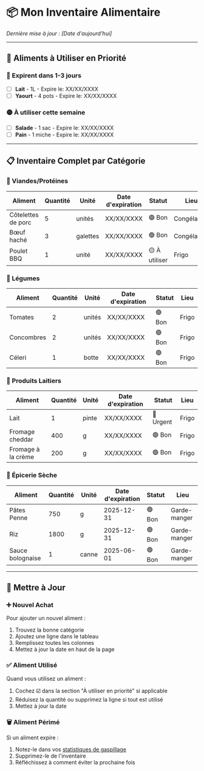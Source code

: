 # 📦 Mon Inventaire Alimentaire

*Dernière mise à jour : [Date d'aujourd'hui]*

---

## 🚨 Aliments à Utiliser en Priorité

### 🔴 Expirent dans 1-3 jours
- [ ] **Lait** - 1L - Expire le: XX/XX/XXXX
- [ ] **Yaourt** - 4 pots - Expire le: XX/XX/XXXX

### 🟡 À utiliser cette semaine
- [ ] **Salade** - 1 sac - Expire le: XX/XX/XXXX
- [ ] **Pain** - 1 miche - Expire le: XX/XX/XXXX

---

## 📋 Inventaire Complet par Catégorie

### 🥩 Viandes/Protéines
| Aliment | Quantité | Unité | Date d'expiration | Statut | Lieu |
|---------|----------|-------|-------------------|---------|------|
| Côtelettes de porc | 5 | unités | XX/XX/XXXX | 🟢 Bon | Congélateur |
| Bœuf haché | 3 | galettes | XX/XX/XXXX | 🟢 Bon | Congélateur |
| Poulet BBQ | 1 | unité | XX/XX/XXXX | 🟡 À utiliser | Frigo |

### 🥕 Légumes
| Aliment | Quantité | Unité | Date d'expiration | Statut | Lieu |
|---------|----------|-------|-------------------|---------|------|
| Tomates | 2 | unités | XX/XX/XXXX | 🟢 Bon | Frigo |
| Concombres | 2 | unités | XX/XX/XXXX | 🟢 Bon | Frigo |
| Céleri | 1 | botte | XX/XX/XXXX | 🟢 Bon | Frigo |

### 🧀 Produits Laitiers
| Aliment | Quantité | Unité | Date d'expiration | Statut | Lieu |
|---------|----------|-------|-------------------|---------|------|
| Lait | 1 | pinte | XX/XX/XXXX | 🔴 Urgent | Frigo |
| Fromage cheddar | 400 | g | XX/XX/XXXX | 🟢 Bon | Frigo |
| Fromage à la crème | 200 | g | XX/XX/XXXX | 🟢 Bon | Frigo |

### 🌾 Épicerie Sèche
| Aliment | Quantité | Unité | Date d'expiration | Statut | Lieu |
|---------|----------|-------|-------------------|---------|------|
| Pâtes Penne | 750 | g | 2025-12-31 | 🟢 Bon | Garde-manger |
| Riz | 1800 | g | 2025-12-31 | 🟢 Bon | Garde-manger |
| Sauce bolognaise | 1 | canne | 2025-06-01 | 🟢 Bon | Garde-manger |

---

## 🔄 Mettre à Jour

### ➕ Nouvel Achat
Pour ajouter un nouvel aliment :
1. Trouvez la bonne catégorie
2. Ajoutez une ligne dans le tableau
3. Remplissez toutes les colonnes
4. Mettez à jour la date en haut de la page

### ✅ Aliment Utilisé
Quand vous utilisez un aliment :
1. Cochez ☑️ dans la section "À utiliser en priorité" si applicable
2. Réduisez la quantité ou supprimez la ligne si tout est utilisé
3. Mettez à jour la date

### 🗑️ Aliment Périmé
Si un aliment expire :
1. Notez-le dans vos [statistiques de gaspillage](gaspillage.md)
2. Supprimez-le de l'inventaire
3. Réfléchissez à comment éviter la prochaine fois

